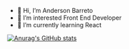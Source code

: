 - 👋 Hi, I’m Anderson Barreto
- 👀 I’m interested Front End Developer
- 🌱 I’m currently learning React

[![Anurag's GitHub stats](https://github-readme-stats.vercel.app/api?username=andersonDias89)](https://github.com/anuraghazra/github-readme-stats)



